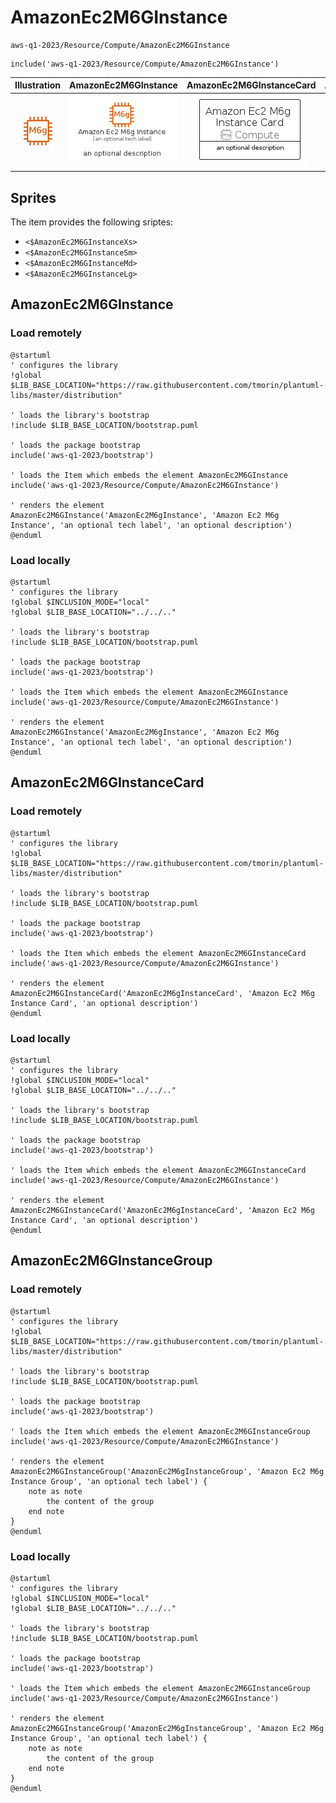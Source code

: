 # AmazonEc2M6GInstance


```text
aws-q1-2023/Resource/Compute/AmazonEc2M6GInstance
```

```text
include('aws-q1-2023/Resource/Compute/AmazonEc2M6GInstance')
```



| Illustration | AmazonEc2M6GInstance | AmazonEc2M6GInstanceCard | AmazonEc2M6GInstanceGroup |
| :---: | :---: | :---: | :---: |
| ![illustration for Illustration](../../../aws-q1-2023/Resource/Compute/AmazonEc2M6GInstance.png) | ![illustration for AmazonEc2M6GInstance](../../../aws-q1-2023/Resource/Compute/AmazonEc2M6GInstance.Local.png) | ![illustration for AmazonEc2M6GInstanceCard](../../../aws-q1-2023/Resource/Compute/AmazonEc2M6GInstanceCard.Local.png) | ![illustration for AmazonEc2M6GInstanceGroup](../../../aws-q1-2023/Resource/Compute/AmazonEc2M6GInstanceGroup.Local.png) |



## Sprites
The item provides the following sriptes:

- `<$AmazonEc2M6GInstanceXs>`
- `<$AmazonEc2M6GInstanceSm>`
- `<$AmazonEc2M6GInstanceMd>`
- `<$AmazonEc2M6GInstanceLg>`





## AmazonEc2M6GInstance

### Load remotely
```plantuml
@startuml
' configures the library
!global $LIB_BASE_LOCATION="https://raw.githubusercontent.com/tmorin/plantuml-libs/master/distribution"

' loads the library's bootstrap
!include $LIB_BASE_LOCATION/bootstrap.puml

' loads the package bootstrap
include('aws-q1-2023/bootstrap')

' loads the Item which embeds the element AmazonEc2M6GInstance
include('aws-q1-2023/Resource/Compute/AmazonEc2M6GInstance')

' renders the element
AmazonEc2M6GInstance('AmazonEc2M6gInstance', 'Amazon Ec2 M6g Instance', 'an optional tech label', 'an optional description')
@enduml
```

### Load locally
```plantuml
@startuml
' configures the library
!global $INCLUSION_MODE="local"
!global $LIB_BASE_LOCATION="../../.."

' loads the library's bootstrap
!include $LIB_BASE_LOCATION/bootstrap.puml

' loads the package bootstrap
include('aws-q1-2023/bootstrap')

' loads the Item which embeds the element AmazonEc2M6GInstance
include('aws-q1-2023/Resource/Compute/AmazonEc2M6GInstance')

' renders the element
AmazonEc2M6GInstance('AmazonEc2M6gInstance', 'Amazon Ec2 M6g Instance', 'an optional tech label', 'an optional description')
@enduml
```

## AmazonEc2M6GInstanceCard

### Load remotely
```plantuml
@startuml
' configures the library
!global $LIB_BASE_LOCATION="https://raw.githubusercontent.com/tmorin/plantuml-libs/master/distribution"

' loads the library's bootstrap
!include $LIB_BASE_LOCATION/bootstrap.puml

' loads the package bootstrap
include('aws-q1-2023/bootstrap')

' loads the Item which embeds the element AmazonEc2M6GInstanceCard
include('aws-q1-2023/Resource/Compute/AmazonEc2M6GInstance')

' renders the element
AmazonEc2M6GInstanceCard('AmazonEc2M6gInstanceCard', 'Amazon Ec2 M6g Instance Card', 'an optional description')
@enduml
```

### Load locally
```plantuml
@startuml
' configures the library
!global $INCLUSION_MODE="local"
!global $LIB_BASE_LOCATION="../../.."

' loads the library's bootstrap
!include $LIB_BASE_LOCATION/bootstrap.puml

' loads the package bootstrap
include('aws-q1-2023/bootstrap')

' loads the Item which embeds the element AmazonEc2M6GInstanceCard
include('aws-q1-2023/Resource/Compute/AmazonEc2M6GInstance')

' renders the element
AmazonEc2M6GInstanceCard('AmazonEc2M6gInstanceCard', 'Amazon Ec2 M6g Instance Card', 'an optional description')
@enduml
```

## AmazonEc2M6GInstanceGroup

### Load remotely
```plantuml
@startuml
' configures the library
!global $LIB_BASE_LOCATION="https://raw.githubusercontent.com/tmorin/plantuml-libs/master/distribution"

' loads the library's bootstrap
!include $LIB_BASE_LOCATION/bootstrap.puml

' loads the package bootstrap
include('aws-q1-2023/bootstrap')

' loads the Item which embeds the element AmazonEc2M6GInstanceGroup
include('aws-q1-2023/Resource/Compute/AmazonEc2M6GInstance')

' renders the element
AmazonEc2M6GInstanceGroup('AmazonEc2M6gInstanceGroup', 'Amazon Ec2 M6g Instance Group', 'an optional tech label') {
    note as note
        the content of the group
    end note
}
@enduml
```

### Load locally
```plantuml
@startuml
' configures the library
!global $INCLUSION_MODE="local"
!global $LIB_BASE_LOCATION="../../.."

' loads the library's bootstrap
!include $LIB_BASE_LOCATION/bootstrap.puml

' loads the package bootstrap
include('aws-q1-2023/bootstrap')

' loads the Item which embeds the element AmazonEc2M6GInstanceGroup
include('aws-q1-2023/Resource/Compute/AmazonEc2M6GInstance')

' renders the element
AmazonEc2M6GInstanceGroup('AmazonEc2M6gInstanceGroup', 'Amazon Ec2 M6g Instance Group', 'an optional tech label') {
    note as note
        the content of the group
    end note
}
@enduml
```

